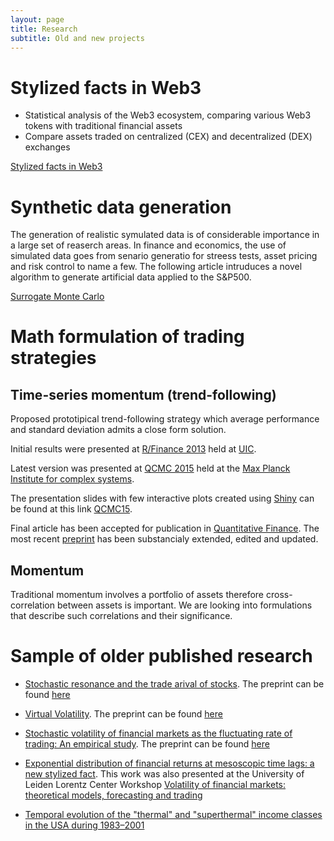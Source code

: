 ```yaml
---
layout: page
title: Research
subtitle: Old and new projects
---
```


# Stylized facts in Web3

* Statistical analysis of the Web3 ecosystem, comparing various Web3 tokens with traditional financial assets
* Compare assets traded on centralized (CEX) and decentralized (DEX) exchanges

[Stylized facts in Web3](https://arxiv.org/abs/2408.07653)

# Synthetic data generation

The generation of realistic symulated data is of considerable importance in a large set of reaserch areas. In finance and economics, the use of simulated data goes from senario generatio for streess tests, asset pricing and risk control to name a few. The following article intruduces a novel algorithm to generate artificial data applied to the S&P500.

[Surrogate Monte Carlo](https://arxiv.org/abs/2102.08186)

# Math formulation of trading strategies

## Time-series momentum (trend-following)

Proposed prototipical trend-following strategy which average performance and standard deviation admits a close form solution. 

Initial results were presented at [R/Finance 2013](http://www.rinfinance.com/RinFinance2013/agenda/) held at [UIC](http://business.uic.edu/recruiterscompanies/icfd). 

Latest version was presented at [QCMC 2015](http://www.mpipks-dresden.mpg.de/~qcmc15/) held at the [Max Planck Institute for complex systems](https://www.mpipks-dresden.mpg.de/). 

The presentation slides with few interactive plots created using [Shiny](http://shiny.rstudio.com/) can be found at this link [QCMC15](https://idatafactory.shinyapps.io/QCMC15).

Final article has been accepted for publication in [Quantitative Finance](https://doi.org/10.1080/14697688.2017.1417621). The most recent [preprint](trendF.pdf) has been substancialy extended, edited and updated.

## Momentum

Traditional momentum involves a portfolio of assets therefore cross-correlation between assets is important. We are looking into formulations that describe such correlations and their significance. 

# Sample of older published research

- [Stochastic resonance and the trade arival of stocks](http://www.tandfonline.com/doi/abs/10.1080/14697680903067146). The preprint can be found [here](http://arxiv.org/abs/0807.0925)

- [Virtual Volatility](http://www.sciencedirect.com/science/article/pii/S0378437106010648). The preprint can be found [here](http://arxiv.org/abs/physics/0607101)

- [Stochastic volatility of financial markets as the fluctuating rate of trading: An empirical study](http://www.sciencedirect.com/science/article/pii/S0378437107003305). The preprint can be found [here](http://arxiv.org/abs/physics/0608299)

- [Exponential distribution of financial returns at mesoscopic time lags: a new stylized fact](http://www.sciencedirect.com/science/article/pii/S0378437104009409). This work was also presented at the University of Leiden Lorentz Center Workshop [Volatility of financial markets: theoretical models, forecasting and trading](https://www.lorentzcenter.nl/lc/web/2004/119/info.php3?wsid=119)

- [Temporal evolution of the "thermal" and "superthermal" income classes in the USA during 1983–2001](http://iopscience.iop.org/article/10.1209/epl/i2004-10330-3/meta;jsessionid=2AB63590E0C28B48533A61C330BD143B.c4.iopscience.cld.iop.org)

